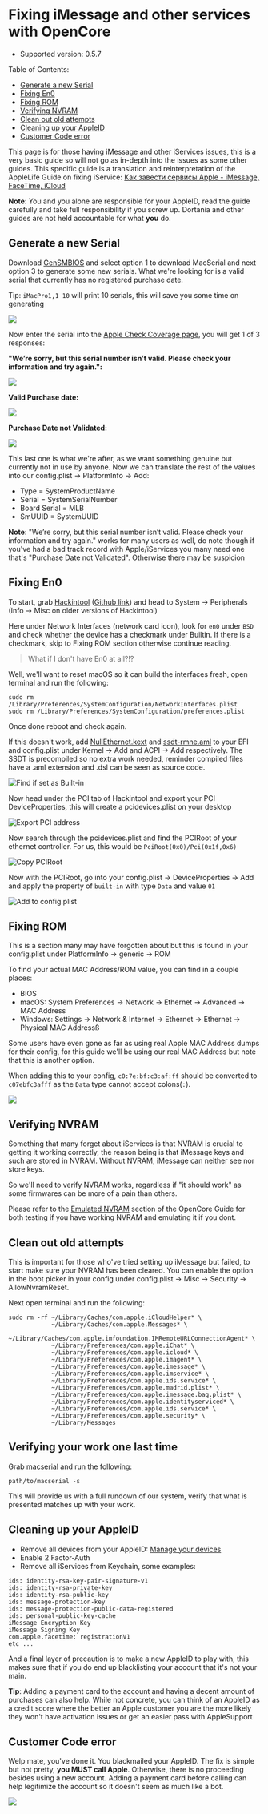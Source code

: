 # Fixing iMessage and other services with OpenCore

* Supported version: 0.5.7

Table of Contents:

* [Generate a new Serial](/post-install/iservices.md#)
* [Fixing En0](/post-install/iservices.md#fixing-en0)
* [Fixing ROM](/post-install/iservices.md#fixing-rom)
* [Verifying NVRAM](/post-install/iservices.md#verifying-nvram)
* [Clean out old attempts](/post-install/iservices.md#clean-out-old-attempts)
* [Cleaning up your AppleID](/post-install/iservices.md#cleaning-your-appleid)
* [Customer Code error](/post-install/iservices.md#customer-code-error)

This page is for those having iMessage and other iServices issues, this is a very basic guide so will not go as in-depth into the issues as some other guides. This specific guide is a translation and reinterpretation of the AppleLife Guide on fixing iService: [Как завести сервисы Apple - iMessage, FaceTime, iCloud](https://applelife.ru/posts/727913)

**Note**: You and you alone are responsible for your AppleID, read the guide carefully and take full responsibility if you screw up. Dortania and other guides are not held accountable for what **you** do.

## Generate a new Serial

Download [GenSMBIOS](https://github.com/corpnewt/GenSMBIOS) and select option 1 to download MacSerial and next option 3 to generate some new serials. What we're looking for is a valid serial that currently has no registered purchase date.

Tip: `iMacPro1,1 10` will print 10 serials, this will save you some time on generating

![](/images/post-install/iservices-md/serial-list.png)

Now enter the serial into the [Apple Check Coverage page](https://checkcoverage.apple.com/), you will get 1 of 3 responses:

**"We’re sorry, but this serial number isn’t valid. Please check your information and try again.":**

![](/images/post-install/iservices-md/not-valid.png)

**Valid Purchase date:**

![](/images/post-install/iservices-md/valid.png)

**Purchase Date not Validated:**

![](/images/post-install/iservices-md/no-purchase.png)

This last one is what we're after, as we want something genuine but currently not in use by anyone. Now we can translate the rest of the values into our config.plist -> PlatformInfo -> Add:

* Type = SystemProductName
* Serial = SystemSerialNumber
* Board Serial = MLB
* SmUUID = SystemUUID

**Note**:  "We’re sorry, but this serial number isn’t valid. Please check your information and try again." works for many users as well, do note though if you've had a bad track record with Apple/iServices you many need one that's "Purchase Date not Validated". Otherwise there may be suspicion 

## Fixing En0

To start, grab [Hackintool](https://www.tonymacx86.com/threads/release-hackintool-v3-x-x.254559/) ([Github link](https://github.com/headkaze/Hackintool)) and head to System -> Peripherals (Info -> Misc on older versions of Hackintool)

Here under Network Interfaces (network card icon), look for `en0` under `BSD` and check whether the device has a checkmark under Builtin. If there is a checkmark, skip to Fixing ROM section otherwise continue reading.

> What if I don't have En0 at all?!?

Well, we'll want to reset macOS so it can build the interfaces fresh, open terminal and run the following:
```text
sudo rm /Library/Preferences/SystemConfiguration/NetworkInterfaces.plist
sudo rm /Library/Preferences/SystemConfiguration/preferences.plist
```
Once done reboot and check again.

If this doesn't work, add [NullEthernet.kext](https://bitbucket.org/RehabMan/os-x-null-ethernet/downloads/) and [ssdt-rmne.aml](https://github.com/RehabMan/OS-X-Null-Ethernet/blob/master/ssdt-rmne.aml) to your EFI and config.plist under Kernel -> Add and ACPI -> Add respectively. The SSDT is precompiled so no extra work needed, reminder compiled files have a .aml extension and .dsl can be seen as source code.

![Find if set as Built-in](/images/post-install/iservices-md/en0-built-in-info.png)

Now head under the PCI tab of Hackintool and export your PCI DeviceProperties, this will create a pcidevices.plist on your desktop

![Export PCI address](/images/post-install/iservices-md/hackintool-export.png)

Now search through the pcidevices.plist and find the PCIRoot of your ethernet controller. For us, this would be `PciRoot(0x0)/Pci(0x1f,0x6)`

![Copy PCIRoot](/images/post-install/iservices-md/find-en0.png)

Now with the PCIRoot, go into your config.plist -> DeviceProperties -> Add and apply the property of `built-in` with type `Data` and value `01`

![Add to config.plist](/images/post-install/iservices-md/config-built-in.png)

## Fixing ROM

This is a section many may have forgotten about but this is found in your config.plist under PlatformInfo -> generic -> ROM

To find your actual MAC Address/ROM value, you can find in a couple places:
* BIOS
* macOS: System Preferences -> Network -> Ethernet -> Advanced -> MAC Address
* Windows: Settings -> Network & Internet -> Ethernet -> Ethernet -> Physical MAC Addressß

Some users have even gone as far as using real Apple MAC Address dumps for their config, for this guide we'll be using our real MAC Address but note that this is another option.

When adding this to your config, `c0:7e:bf:c3:af:ff` should be converted to `c07ebfc3afff` as the `Data` type cannot accept colons(`:`).

![](/images/post-install/iservices-md/config-rom.png)

## Verifying NVRAM

Something that many forget about iServices is that NVRAM is crucial to getting it working correctly, the reason being is that iMessage keys and such are stored in NVRAM. Without NVRAM, iMessage can neither see nor store keys.

So we'll need to verify NVRAM works, regardless if "it should work" as some firmwares can be more of a pain than others.

Please refer to the [Emulated NVRAM](/post-install/nvram.md) section of the OpenCore Guide for both testing if you have working NVRAM and emulating it if you dont.


## Clean out old attempts

This is important for those who've tried setting up iMessage but failed, to start make sure your NVRAM has been cleared. You can enable the option in the boot picker in your config under config.plist -> Misc -> Security -> AllowNvramReset.

Next open terminal and run the following:
```text
sudo rm -rf ~/Library/Caches/com.apple.iCloudHelper* \
            ~/Library/Caches/com.apple.Messages* \
            ~/Library/Caches/com.apple.imfoundation.IMRemoteURLConnectionAgent* \
            ~/Library/Preferences/com.apple.iChat* \
            ~/Library/Preferences/com.apple.icloud* \
            ~/Library/Preferences/com.apple.imagent* \
            ~/Library/Preferences/com.apple.imessage* \
            ~/Library/Preferences/com.apple.imservice* \
            ~/Library/Preferences/com.apple.ids.service* \
            ~/Library/Preferences/com.apple.madrid.plist* \
            ~/Library/Preferences/com.apple.imessage.bag.plist* \
            ~/Library/Preferences/com.apple.identityserviced* \
            ~/Library/Preferences/com.apple.ids.service* \
            ~/Library/Preferences/com.apple.security* \
            ~/Library/Messages
```

## Verifying your work one last time

Grab [macserial](https://github.com/acidanthera/MacInfoPkg/releases) and run the following:
```text
path/to/macserial -s
```
This will provide us with a full rundown of our system, verify that what is presented matches up with your work.

## Cleaning up your AppleID

* Remove all devices from your AppleID: [Manage your devices](https://appleid.apple.com/account/manage)
* Enable 2 Factor-Auth
* Remove all iServices from Keychain, some examples:
```text
ids: identity-rsa-key-pair-signature-v1
ids: identity-rsa-private-key
ids: identity-rsa-public-key
ids: message-protection-key
ids: message-protection-public-data-registered
ids: personal-public-key-cache
iMessage Encryption Key
iMessage Signing Key
com.apple.facetime: registrationV1
etc ...
```

And a final layer of precaution is to make a new AppleID to play with, this makes sure that if you do end up blacklisting your account that it's not your main.

**Tip**:  Adding a payment card to the account and having a decent amount of purchases can also help. While not concrete, you can think of an AppleID as a credit score where the better an Apple customer you are the more likely they won't have activation issues or get an easier pass with AppleSupport

## Customer Code error

Welp mate, you've done it. You blackmailed your AppleID. The fix is simple but not pretty, **you MUST call Apple**. Otherwise, there is no proceeding besides using a new account. Adding a payment card before calling can help legitimize the account so it doesn't seem as much like a bot.

![](/images/post-install/iservices-md/blacklist.png)
